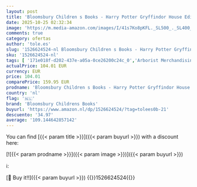 ```yaml
---
layout: post
title: 'Bloomsbury Children s Books - Harry Potter Gryffindor House Editions Hardback Box Set: 1-7'
date: 2025-10-25 02:32:34
image: 'https://m.media-amazon.com/images/I/41s7Ko8pKFL._SL500_._SL400_.jpg'
comments: true
category: ofertas
author: 'tole.es'
slug: '1526624524-nl Bloomsbury Children s Books - Harry Potter Gryffindor...'
sku: '1526624524-nl'
tags: [ '171e018f-d202-437e-a05a-0ce26200c24c_0','Arborist Merchandising Root','Boeken','Engelstalige boeken','Fantasie voor kinderen','Featured Categories','Genrefictie','Kinderboeken','Kinderboeken opgroeien & seksualiteit','Kinderboeken over mysterie & wonderen','Kinderboeken over vriendschap, sociale vaardigheden & school','Kinderboeken over wetenschap, natuur & weetjes','Klassiekers voor kinderen','Literaire fictie','Literatuur & fictie','Literatuur & fictie voor kinderen','Paranormale fantasie voor kinderen','School voor kinderen','Sciencefiction & fantasy voor kinderen','Self Service','Special Features Stores','Visionaire en metafysische fantasyfictie voor kinderen','bloomsbury childrens books','🇳🇱', ]
actualPrice: 104.01 EUR
currency: EUR
price: 104.01
comparePrice: 159.95 EUR
prodname: 'Bloomsbury Children s Books - Harry Potter Gryffindor House Editions Hardback Box Set: 1-7'
country: 'nl'
flag: '🇳🇱'
brand: 'Bloomsbury Childrens Books'
buyurl: 'https://www.amazon.nl/dp/1526624524/?tag=tolees0b-21'
descuento: '34.97'
average: '109.144642857142'
---
```


You can find [{{< param title >}}]({{< param buyurl >}}) with a discount here:

[![{{< param prodname >}}]({{< param image >}})]({{< param buyurl >}})

ℹ️:


[🛒 Buy it!!]({{< param buyurl >}})
{{<world>}}1526624524{{</world>}}
